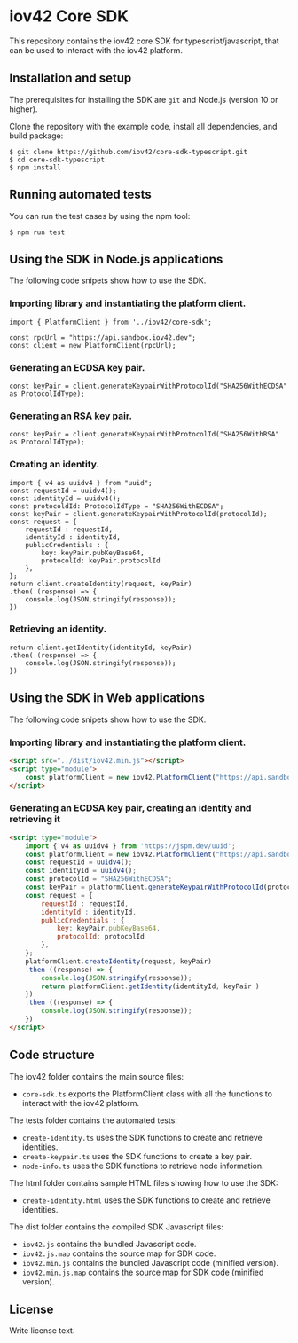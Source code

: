 # iov42 Core SDK

This repository contains the iov42 core SDK for typescript/javascript, that can be used to interact with the iov42 platform.

## Installation and setup

The prerequisites for installing the SDK are `git` and Node.js (version 10 or higher).

Clone the repository with the example code, install all dependencies, and build package:
```
$ git clone https://github.com/iov42/core-sdk-typescript.git
$ cd core-sdk-typescript
$ npm install
```

## Running automated tests

You can run the test cases by using the npm tool:
```
$ npm run test
```

## Using the SDK in Node.js applications

The following code snipets show how to use the SDK.

### Importing library and instantiating the platform client.
```
import { PlatformClient } from '../iov42/core-sdk';

const rpcUrl = "https://api.sandbox.iov42.dev";
const client = new PlatformClient(rpcUrl);
```

### Generating an ECDSA key pair.
```
const keyPair = client.generateKeypairWithProtocolId("SHA256WithECDSA" as ProtocolIdType);
```

### Generating an RSA key pair.
```
const keyPair = client.generateKeypairWithProtocolId("SHA256WithRSA" as ProtocolIdType);
```

### Creating an identity.
```
import { v4 as uuidv4 } from "uuid";
const requestId = uuidv4();
const identityId = uuidv4();
const protocoldId: ProtocolIdType = "SHA256WithECDSA";
const keyPair = client.generateKeypairWithProtocolId(protocolId);
const request = {
    requestId : requestId,
    identityId : identityId,
    publicCredentials : {
        key: keyPair.pubKeyBase64,
        protocolId: keyPair.protocolId
    },
};
return client.createIdentity(request, keyPair)
.then( (response) => {
    console.log(JSON.stringify(response));
})
```

### Retrieving an identity.
```
return client.getIdentity(identityId, keyPair)
.then( (response) => {
    console.log(JSON.stringify(response));
})
```

## Using the SDK in Web applications

The following code snipets show how to use the SDK.

### Importing library and instantiating the platform client.
```html
<script src="../dist/iov42.min.js"></script>
<script type="module">
    const platformClient = new iov42.PlatformClient("https://api.sandbox.iov42.dev");
</script>
```

### Generating an ECDSA key pair, creating an identity and retrieving it
```html
<script type="module">
    import { v4 as uuidv4 } from 'https://jspm.dev/uuid';
    const platformClient = new iov42.PlatformClient("https://api.sandbox.iov42.dev");
    const requestId = uuidv4();
    const identityId = uuidv4();
    const protocolId = "SHA256WithECDSA";
    const keyPair = platformClient.generateKeypairWithProtocolId(protocolId);
    const request = {
        requestId : requestId,
        identityId : identityId,
        publicCredentials : {
            key: keyPair.pubKeyBase64,
            protocolId: protocolId
        },
    };
    platformClient.createIdentity(request, keyPair)
    .then ((response) => {
        console.log(JSON.stringify(response));
        return platformClient.getIdentity(identityId, keyPair )
    })
    .then ((response) => {
        console.log(JSON.stringify(response));
    })
</script>
```

## Code structure

The iov42 folder contains the main source files:
- `core-sdk.ts` exports the PlatformClient class with all the functions to interact with the iov42 platform.

The tests folder contains the automated tests:
- `create-identity.ts` uses the SDK functions to create and retrieve identities.
- `create-keypair.ts` uses the SDK functions to create a key pair.
- `node-info.ts` uses the SDK functions to retrieve node information.

The html folder contains sample HTML files showing how to use the SDK:
- `create-identity.html` uses the SDK functions to create and retrieve identities.

The dist folder contains the compiled SDK Javascript files:
- `iov42.js` contains the bundled Javascript code.
- `iov42.js.map` contains the source map for SDK code.
- `iov42.min.js` contains the bundled Javascript code (minified version).
- `iov42.min.js.map` contains the source map for SDK code (minified version).


## License

Write license text.
